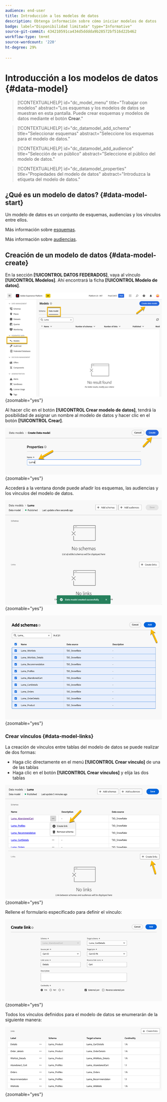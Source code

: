 ```yaml
---
audience: end-user
title: Introducción a los modelos de datos
description: Obtenga información sobre cómo iniciar modelos de datos
badge: label="Disponibilidad limitada" type="Informative"
source-git-commit: 434210591ca434d5dddda9b28572bf516d22b462
workflow-type: tm+mt
source-wordcount: '220'
ht-degree: 29%

---
```


# Introducción a los modelos de datos {#data-model}


>[!CONTEXTUALHELP]
>id="dc_model_menu"
>title="Trabajar con modelos"
>abstract="Los esquemas y los modelos de datos se muestran en esta pantalla. Puede crear esquemas y modelos de datos mediante el botón **Crear**."

>[!CONTEXTUALHELP]
>id="dc_datamodel_add_schema"
>title="Seleccionar esquemas"
>abstract="Seleccione los esquemas para el modelo de datos."


>[!CONTEXTUALHELP]
>id="dc_datamodel_add_audience"
>title="Selección de un público"
>abstract="Seleccione el público del modelo de datos."

>[!CONTEXTUALHELP]
>id="dc_datamodel_properties"
>title="Propiedades del modelo de datos"
>abstract="Introduzca la etiqueta del modelo de datos."


## ¿Qué es un modelo de datos? {#data-model-start}

Un modelo de datos es un conjunto de esquemas, audiencias y los vínculos entre ellos.

Más información sobre [esquemas](../customer/schemas.md#schema-start).

Más información sobre [audiencias](../customer/audiences.md).

## Creación de un modelo de datos {#data-model-create}

En la sección **[!UICONTROL DATOS FEDERADOS]**, vaya al vínculo **[!UICONTROL Modelos]**. Ahí encontrará la ficha **[!UICONTROL Modelo de datos]**.

![](assets/datamodel_create.png){zoomable="yes"}

Al hacer clic en el botón **[!UICONTROL Crear modelo de datos]**, tendrá la posibilidad de asignar un nombre al modelo de datos y hacer clic en el botón **[!UICONTROL Crear]**.

![](assets/datamodel_name.png){zoomable="yes"}

Accederá a la ventana donde puede añadir los esquemas, las audiencias y los vínculos del modelo de datos.

![](assets/datamodel_created.png){zoomable="yes"}

![](assets/datamodel_schemas.png){zoomable="yes"}

### Crear vínculos {#data-model-links}

La creación de vínculos entre tablas del modelo de datos se puede realizar de dos formas:
- Haga clic directamente en el menú **[!UICONTROL Crear vínculo]** de una de las tablas
- Haga clic en el botón **[!UICONTROL Crear vínculos]** y elija las dos tablas

![](assets/datamodel_createlinks.png){zoomable="yes"}

Rellene el formulario especificado para definir el vínculo:

![](assets/datamodel_link.png){zoomable="yes"}

Todos los vínculos definidos para el modelo de datos se enumerarán de la siguiente manera:

![](assets/datamodel_alllinks.png){zoomable="yes"}